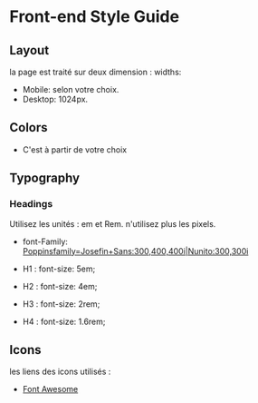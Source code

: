 # Front-end Style Guide
## Layout

la page est traité sur deux dimension :  widths:

- Mobile: selon votre choix.
- Desktop: 1024px.

## Colors

- C'est à partir de votre choix

## Typography
### Headings

Utilisez les unités : em et Rem. n'utilisez plus les pixels.

- font-Family: [Poppinsfamily=Josefin+Sans:300,400,400i|Nunito:300,300i](https://fonts.googleapis.com/css?family=Josefin+Sans:300,400,400i|Nunito:300,300i)

- H1 : font-size: 5em;

- H2 : font-size: 4em;

- H3 : font-size: 2rem;

- H4 :  font-size: 1.6rem;


## Icons

les liens des icons utilisés :

- [Font Awesome](déjà_installé)